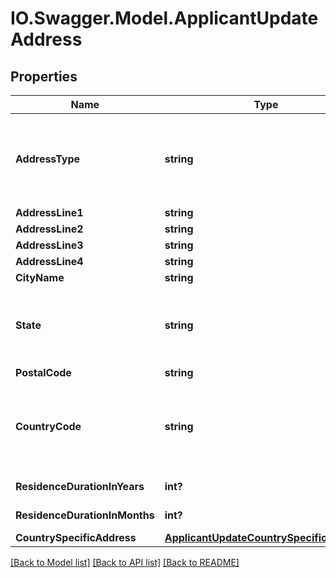 # IO.Swagger.Model.ApplicantUpdateAddress
## Properties

Name | Type | Description | Notes
------------ | ------------- | ------------- | -------------
**AddressType** | **string** | Type of the address. This is a reference data field. Please use /utilities/referenceData/{addressType} resource to get valid values of this field with descriptions. You can use addressType as the referenceCode parameter to retrieve the values. | [optional] 
**AddressLine1** | **string** | Address line 1 | [optional] 
**AddressLine2** | **string** | Address line 2 | [optional] 
**AddressLine3** | **string** | Address line 3 | [optional] 
**AddressLine4** | **string** | Address line 4 | [optional] 
**CityName** | **string** | City | [optional] 
**State** | **string** | State.This is a reference data field. Please use /v1/apac/utilities/referenceData/{addressState} resource to get valid value of this field with description. You can use addressState field name as the referenceCode parameter to retrieve the values. | [optional] 
**PostalCode** | **string** | Postal/ZIP code | [optional] 
**CountryCode** | **string** | ISO country code. This is a reference data field. Please use /v1/apac/utilities/referenceData/{country} resource to get valid value of this field with description. You can use countryCode field name as the referenceCode parameter to retrieve the values. | [optional] 
**ResidenceDurationInYears** | **int?** | Applicant&#x27;s residence duration in the current address in years | [optional] 
**ResidenceDurationInMonths** | **int?** | Applicant&#x27;s residence duration in the current address in months | [optional] 
**CountrySpecificAddress** | [**ApplicantUpdateCountrySpecificAddress**](ApplicantUpdateCountrySpecificAddress.md) |  | [optional] 

[[Back to Model list]](../README.md#documentation-for-models) [[Back to API list]](../README.md#documentation-for-api-endpoints) [[Back to README]](../README.md)

